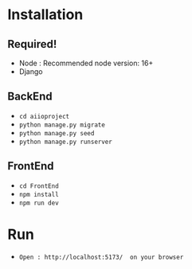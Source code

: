 # Installation 

## Required!

* Node : Recommended node version: 16+
* Django


## BackEnd

*   ``cd aiioproject``
*   ``python manage.py migrate``
*   ``python manage.py seed``
*   ``python manage.py runserver``

## FrontEnd

*   ``cd FrontEnd``
*   ``npm install``
*   ``npm run dev``

# Run

*   ``Open : http://localhost:5173/  on your browser``
